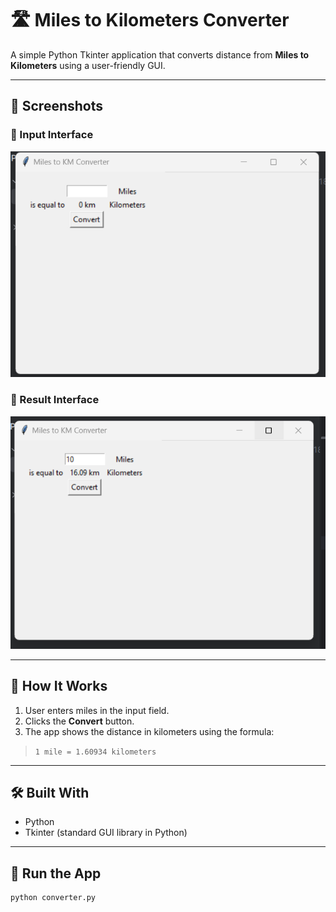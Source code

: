 # 🛣️ Miles to Kilometers Converter

A simple Python Tkinter application that converts distance from **Miles to Kilometers** using a user-friendly GUI.

---

## 📸 Screenshots

### 🔹 Input Interface
![Input Interface](miles%20to%20km.png)

### 🔹 Result Interface
![Result Interface](miles%20to%20km%202.png)

---

## 🧠 How It Works

1. User enters miles in the input field.
2. Clicks the **Convert** button.
3. The app shows the distance in kilometers using the formula:
> `1 mile = 1.60934 kilometers`

---

## 🛠️ Built With

- Python
- Tkinter (standard GUI library in Python)

---

## 🚀 Run the App

```bash
python converter.py
